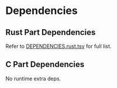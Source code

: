 # Dependencies

## Rust Part Dependencies

Refer to [DEPENDENCIES.rust.tsv](./DEPENDENCIES.rust.tsv) for full list.

## C Part Dependencies

No runtime extra deps.
